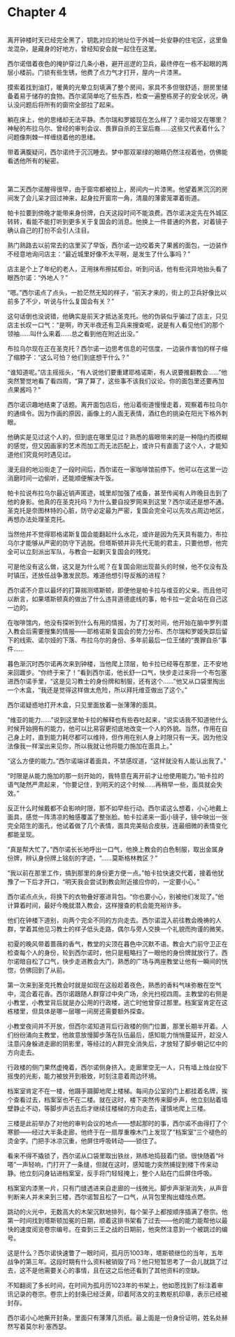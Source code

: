# Chapter 4

<br>
离开钟楼时天已经完全黑了，钥匙对应的地址位于外城一处安静的住宅区，这里鱼龙混杂，是藏身的好地方，曾经知安会就一起住在这里。

西尔诺借着夜色的掩护穿过几条小巷，避开巡逻的卫兵，最终停在一栋不起眼的两层小楼前。门锁有些生锈，他费了点力气才打开，屋内一片漆黑。

摸索着找到油灯，暖黄的光晕立刻填满了整个房间，家具不多但很舒适，厨房里储备着易于储存的食物。西尔诺简单吃了些东西，检查一遍整栋房子的安全状况，确认没问题后将所有的窗帘全部拉了起来。

躺在床上，他的思绪却无法平静。杰尔瑞和罗姬现在怎么样了？诺尔娅又在哪里？神秘的布拉乌尔、曾经的审判会议、畏罪自杀的王室后裔……这些又代表着什么？问题像荆棘一样缠绕着他的思绪。

带着满腹疑问，西尔诺终于沉沉睡去。梦中那双翠绿的眼睛仍然注视着他，仿佛能看透他所有的秘密。

<br>

第二天西尔诺醒得很早，由于窗帘都被拉上，房间内一片漆黑。他望着黑沉沉的房间发了会儿呆才回过神来，起身拉开窗帘一角，清晨的薄雾笼罩着街道。

帕卡拉要到傍晚才能带来身份牌，白天这段时间不能浪费。西尔诺决定先在外城区转转，看能不能打听到更多关于复国会的消息。他换上一件普通的外套，对着镜子确认自己的打扮不会引人注目。

熟门熟路去以前常去的店里买了早饭，西尔诺一边咬着夹了果酱的面包，一边装作不经意地询问店主：“最近城里好像不太平啊，是发生了什么事吗？”

店主是个上了年纪的老人，正用抹布擦拭柜台。听到问话，他有些诧异地抬头看了眼西尔诺：“外地人？”

“嗯。”西尔诺点了点头，一脸茫然无知的样子，“前天才来的，街上的卫兵好像比以前多了不少，听说与什么复国会有关？”

这句话倒也没说错，他确实是前天才抵达圣克托。他的伪装似乎骗过了店主，只见店主长叹一口气：“是啊，昨天半夜还有卫兵来搜查呢，说是有人看见他们的那个领袖……叫什么来着……总之看到他在附近出没。”

布拉乌尔现在正在圣克托？西尔诺一边思考信息的可信度，一边装作害怕的样子缩了缩脖子：“这么可怕？他们到底想干什么？”

“谁知道呢。”店主摇摇头，“有人说他们要重建耶格诺斯，有人说要推翻教会……”他突然警觉地看了看四周，“算了算了，这些事不该我们议论。你的面包里还要再加点果酱吗？”

西尔诺识趣地结束了话题。离开面包店后，他沿着街道慢慢走着，观察着布拉乌尔的通缉令。因为作画的原因，画像上的人面无表情，酒红色的挑染在阳光下格外刺眼。

他确实是见过这个人的，但到底在哪里见过？熟悉的眉眼带来的是一种隐约而模糊的感觉，但又因画家的艺术而加工而无法匹配上，或许只有直面了这个人，才能知道他们究竟何时遇见过。

漫无目的地沿街走了一段时间后，西尔诺在一家咖啡馆前停下。他可以在这里一边消磨时间一边偷听，还能顺便解决午饭。

帕卡拉说布拉乌尔最近销声匿迹，城里却加强了戒备，甚至传闻有人昨晚目击到了他的身影。他真的在圣克托吗？为什么要自投罗网来到这里？西尔诺还是想不通。圣克托是奈图林特的心脏，防守必定最为严密，复国会完全可以先攻占周边地区，再想办法处理圣克托。

当然他并不觉得耶格诺斯复国会能翻起什么水花，或许是因为先天具有能力，布拉乌尔才能够从严密的防守下逃脱。但塔斯顿并非先代无能的君主，只要他想，他完全可以立刻派出军队，与教会一起剿灭复国会的残党。

可是他没有这么做，这又是为什么呢？在复国会刚出现苗头的时候，他不仅没有及时镇压，还放任战争激发民怨。难道他想引导反叛的进程？

西尔诺不介意以最坏的打算揣测塔斯顿，即便他是帕卡拉与维亚的父亲。而且他可以断言，如果塔斯顿真的做出了什么违背道德底线的事，帕卡拉一定会站在自己这一边的。

在咖啡馆内，他没有探听到什么有用的情报，为了打发时间，他开始在脑中罗列潜入教会后需要搜集的情报——耶格诺斯复国会的势力分布、杰尔瑞和罗姬失踪后留下的线索、诺尔娅的下落、布拉乌尔的身份、多年前最后一位王储的“畏罪自杀”事件……

暮色渐沉时西尔诺再次来到钟楼，当他爬上顶层，帕卡拉已经等在那里，正不安地来回踱步。“你终于来了！”看到西尔诺，他长舒一口气，快步走过来将一个布包塞进西尔诺手里，“这是见习教士的身份牌和制服，还有这个……”他又从口袋里掏出一个木盒，“我还是觉得这样做太危险，所以拜托维亚做出了这个。”

西尔诺疑惑地打开木盒，只见里面放着一张薄薄的面具。

“维亚的能力……”说到这里帕卡拉的解释也有些吞吐起来，“说实话我不知道他什么时候开始拥有的能力，他可以比易容更彻底地改变一个人的外貌。当然，作用在自己身上时，直到能力耗尽都可以维持，但作用在别人身上时限只有一天。因为他没法像我一样溜出来见你，所以我就让他将能力施加在面具上。”

“这么方便的能力。”西尔诺端详着面具，不禁感叹道，“这样就没有人能认出我了。”

“时限是从能力施加的那一刻开始的，我特意在离开前才让他使用能力。”帕卡拉的语气陡然严肃起来，“你要记住，到明天的这个时候……再稍早一些，面具就会失效。”

反正什么时候戴都不会影响时限，那不如早些行动。西尔诺这么想着，小心地戴上面具，感觉一阵清凉的触感覆盖了整张脸。帕卡拉递来一面小镜子，镜中映出一张完全陌生的面孔，他试着做了几个表情，面具完美贴合皮肤，连最细微的表情变化都能呈现。

“真是帮大忙了。”西尔诺长长地呼出一口气，他换上教会的白色制服，取出金属身份牌，辨认身份牌上铭刻的字迹，“……莫斯格林教区？”

“我以前在那里工作，搞到那里的身份更方便一点。”帕卡拉快速交代着，接着他犹豫了一下后才开口，“明天我会尝试到教会附近接应你的，一定要小心。”

西尔诺点点头，将换下的衣物叠好塞进背包。“你也要小心，别被他们发现了。”他计算着时间，最好今晚就潜入教会，这样搜查的机会能充裕许多。

他们在钟楼下道别，向两个完全不同的方向走去。西尔诺混入前往教会晚祷的人群，学着其他见习教士的样子低头走路，偶尔与旁人交换一个礼貌而拘谨的微笑。

初夏的晚风带着蔷薇的香气，教堂的尖顶在暮色中沉默不语。教会大门前守卫正在检查每个人的身份，轮到西尔诺时，他只是粗略扫了一眼他的身份牌就放行了。西尔诺暗自松了口气，快步走进教会大门，熟悉的广场与两座教堂让他有一瞬间的恍惚，仿佛回到了从前。

第一次来到圣克托教会时就是如现在这般趁着夜色，熟悉的香料气味弥散在空气中，混合着花香。西尔诺跟随人群穿过中央广场，余光扫视四周。主教堂的右侧是小教堂，小教堂背后就是办公用的行政楼，逃亡时他曾穿过那里。档案室肯定在这栋楼里，但具体是哪一层哪一间房还需要额外探查。

小教堂夜间并不开放，但西尔诺知道背后行政楼的侧门位置，那里长期半开着。人们纷纷涌向主教堂，他故意放慢脚步落在队伍最后，感知能力悄悄蔓延开，趁没人注意闪身躲进走廊的阴影里，等经过的人群完全消失后，才放轻了脚步朝记忆中的方向走去。

行政楼的侧门果然虚掩着，西尔诺侧身挤入。走廊里空无一人，只有墙上烛台投下摇曳的光影，能力被放开到极致，时刻注意着周边环境。

档案室肯定不在一楼，他蹑手蹑脚地爬上楼梯。每间办公室的门上都挂着名牌，挨个查看过去，档案室也不在二楼。就在这时，楼下突然传来脚步声，他立刻贴着墙壁静止不动，等脚步声远去后才继续往楼梯的方向走去，谨慎地爬上三楼。

三楼是此前举办了对他的审判会议的地点——想起那时的事，西尔诺不由得打了个寒颤——经过大半条走廊，他终于在一扇厚重橡木门上发现了“档案室”三个褪色的烫金字。门把手冰凉沉重，他屏住呼吸转动——锁住了。

看来不得不撬锁了，西尔诺从口袋里取出铁丝，熟练地捣鼓着门锁。很快随着“咔嗒”一声轻响，门打开了一条缝，但就在这时，感知能力突然捕捉到楼下传来动静。他立刻闪身钻进档案室，反手将门轻轻掩上，整个人贴在门后屏住呼吸。

档案室内漆黑一片，只有门缝透进来自走廊的一线微光。脚步声渐渐消失，从声音判断来人并未来到三楼，西尔诺暂且松了一口气，从背包里掏出蜡烛点燃。

跳动的火光中，无数高大的木架沉默地排列，每个架子上都按顺序插满了卷宗。他第一时间找到塔斯顿加冕的日期，顺着这排书架看了过去——他的能力能帮他以最快的速度阅览卷宗编号。在查到三王之战的日期前，他突然注意到一个被跳过的编号。

这是什么？西尔诺快速瞥了一眼时间，孤月历1003年，塔斯顿继位的当年，五年战争的第三年。这段时期有什么资料被销毁了吗？他只短暂思考了一会儿就跳了过去，这不是他需要关心的事情，且在这之后他还看到了其他资料的空缺。

不知翻阅了多长时间，在时间为孤月历1023年的书架上，他如愿找到了标注着审讯记录的卷宗。卷宗上的封条已经泛黄，印着阿洛文的主教枢机印章，表示已经被封存。

西尔诺小心地撕开封条，里面只有薄薄几页纸。最上面是一份身份证明，姓名处赫然写着莫尔利·塞西瑟。
